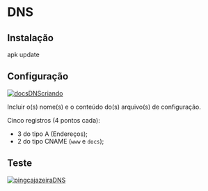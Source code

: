 # DNS

## Instalação

apk update 

## Configuração

[![docsDNScriando](https://i.im.ge/2024/01/04/3XfD4L.docsDNScriando.png)](https://im.ge/i/3XfD4L)



Incluir o(s) nome(s) e o conteúdo do(s) arquivo(s) de configuração.

Cinco registros (4 pontos cada):

- 3 do tipo A (Endereços);
- 2 do tipo CNAME (`www` e `docs`);

## Teste


[![pingcajazeiraDNS](https://i.im.ge/2024/01/04/3XezU1.pingcajazeiraDNS.png)](https://im.ge/i/3XezU1)


